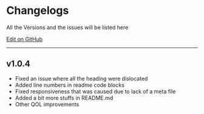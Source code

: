# Changelogs
All the Versions and the issues will be listed here

[Edit on GitHub](https://github.com/zyrouge/jsdoc-skyceil/blob/master/changelogs.md)

---

## v1.0.4
* Fixed an issue where all the heading were dislocated
* Added line numbers in readme code blocks
* Fixed responsiveness that was caused due to lack of a meta file
* Added a bit more stuffs in README.md
* Other QOL improvements
